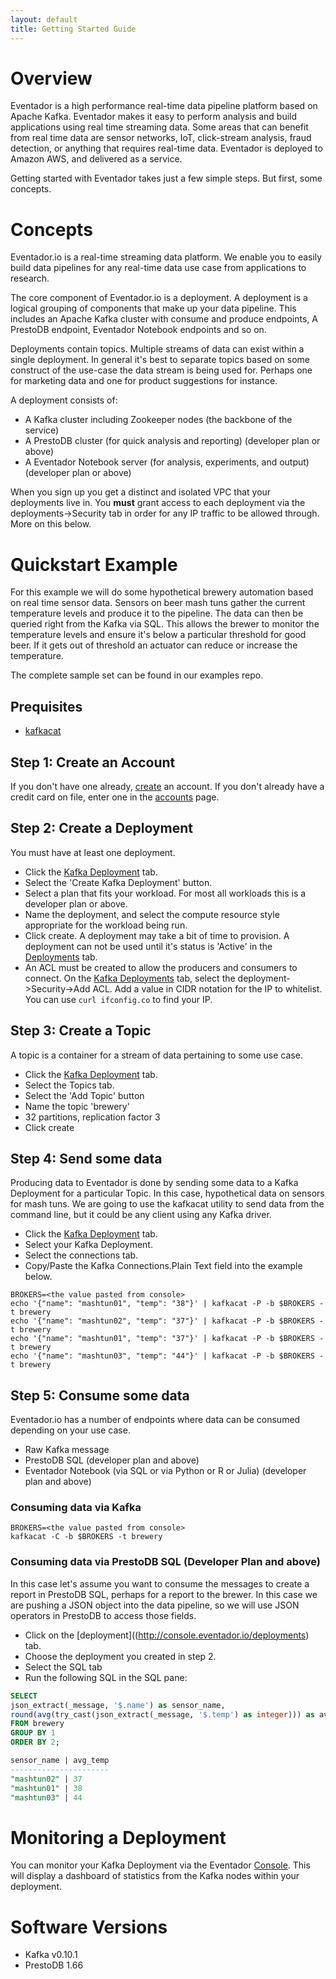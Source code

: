 ```yaml
---
layout: default
title: Getting Started Guide
---
```


# Overview

Eventador is a high performance real-time data pipeline platform based on Apache Kafka. Eventador makes it easy to perform analysis and build applications using real time streaming data. Some areas that can benefit from real time data are sensor networks, IoT, click-stream analysis, fraud detection, or anything that requires real-time data. Eventador is deployed to Amazon AWS, and delivered as a service.

Getting started with Eventador takes just a few simple steps. But first, some concepts.

# Concepts

Eventador.io is a real-time streaming data platform. We enable you to easily build data pipelines for any real-time data use case from applications to research.

The core component of Eventador.io is a deployment. A deployment is a logical grouping of components that make up your data pipeline. This includes an Apache Kafka cluster with consume and produce endpoints, A PrestoDB endpoint, Eventador Notebook endpoints and so on.

Deployments contain topics. Multiple streams of data can exist within a single deployment. In general it's best to separate topics based on some construct of the use-case the data stream is being used for. Perhaps one for marketing data and one for product suggestions for instance.

A deployment consists of:

- A Kafka cluster including Zookeeper nodes (the backbone of the service)
- A PrestoDB cluster (for quick analysis and reporting) (developer plan or above)
- A Eventador Notebook server (for analysis, experiments, and output) (developer plan or above)

When you sign up you get a distinct and isolated VPC that your deployments live in. You **must** grant access to each deployment via the deployments->Security tab in order for any IP traffic to be allowed through. More on this below.

# Quickstart Example

For this example we will do some hypothetical brewery automation based on real time sensor data. Sensors on beer mash tuns gather the current temperature levels and produce it to the pipeline. The data can then be queried right from the Kafka via SQL. This allows the brewer to monitor the temperature levels and ensure it's below a particular threshold for good beer. If it gets out of threshold an actuator can reduce or increase the temperature.

The complete sample set can be found in our examples repo.

## Prequisites

- [kafkacat](https://github.com/edenhill/kafkacat)

## Step 1: Create an Account

If you don't have one already, [create](http://console.eventador.io/register) an account.
If you don't already have a credit card on file, enter one in the [accounts](http://console.eventador.io/account) page.

## Step 2: Create a Deployment

You must have at least one deployment.

- Click the [Kafka Deployment](http://console.eventador.io/deployments) tab.
- Select the 'Create Kafka Deployment' button.
- Select a plan that fits your workload. For most all workloads this is a developer plan or above.
- Name the deployment, and select the compute resource style appropriate for the workload being run.
- Click create. A deployment may take a bit of time to provision. A deployment can not be used until it's status is 'Active' in the [Deployments](http://console.eventador.io/deployments) tab.
- An ACL must be created to allow the producers and consumers to connect. On the [Kafka Deployments](http://console.eventador.io/deployments) tab, select the deployment->Security->Add ACL. Add a value in CIDR notation for the IP to whitelist. You can use ```curl ifconfig.co``` to find your IP.

## Step 3: Create a Topic

A topic is a container for a stream of data pertaining to some use case.

- Click the [Kafka Deployment](http://console.eventador.io/deployments) tab.
- Select the Topics tab.
- Select the 'Add Topic' button
- Name the topic 'brewery'
- 32 partitions, replication factor 3
- Click create

## Step 4: Send some data

Producing data to Eventador is done by sending some data to a Kafka Deployment for a particular Topic. In this case, hypothetical data on sensors for mash tuns. We are going to use the kafkacat utility to send data from the command line, but it could be any client using any Kafka driver.

- Click the [Kafka Deployment](http://console.eventador.io/deployments) tab.
- Select your Kafka Deployment.
- Select the connections tab.
- Copy/Paste the Kafka Connections.Plain Text field into the example below.

```
BROKERS=<the value pasted from console>
echo '{"name": "mashtun01", "temp": "38"}' | kafkacat -P -b $BROKERS -t brewery
echo '{"name": "mashtun02", "temp": "37"}' | kafkacat -P -b $BROKERS -t brewery
echo '{"name": "mashtun01", "temp": "37"}' | kafkacat -P -b $BROKERS -t brewery
echo '{"name": "mashtun03", "temp": "44"}' | kafkacat -P -b $BROKERS -t brewery
```

## Step 5: Consume some data

Eventador.io has a number of endpoints where data can be consumed depending on your use case.

- Raw Kafka message
- PrestoDB SQL (developer plan and above)
- Eventador Notebook (via SQL or via Python or R or Julia) (developer plan and above)

### Consuming data via Kafka

```
BROKERS=<the value pasted from console>
kafkacat -C -b $BROKERS -t brewery
```
### Consuming data via PrestoDB SQL (Developer Plan and above)

In this case let's assume you want to consume the messages to create a report in PrestoDB SQL, perhaps for a report to the brewer. In this case we are pushing a JSON object into the data pipeline, so we will use JSON operators in PrestoDB to access those fields.

- Click on the [deployment]((http://console.eventador.io/deployments) tab.
- Choose the deployment you created in step 2.
- Select the SQL tab
- Run the following SQL in the SQL pane:

```SQL
SELECT
json_extract(_message, '$.name') as sensor_name,
round(avg(try_cast(json_extract(_message, '$.temp') as integer))) as avg_temp
FROM brewery
GROUP BY 1
ORDER BY 2;

sensor_name | avg_temp
----------------------
"mashtun02" | 37
"mashtun01" | 38
"mashtun03" | 44
```

# Monitoring a Deployment

You can monitor your Kafka Deployment via the Eventador [Console](http://console.eventador.io/). This will display a dashboard of statistics from the Kafka nodes within your deployment.

# Software Versions
- Kafka v0.10.1
- PrestoDB 1.66
